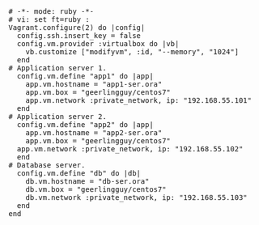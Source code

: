 <pre>
# -*- mode: ruby -*-
# vi: set ft=ruby :
Vagrant.configure(2) do |config|
  config.ssh.insert_key = false
  config.vm.provider :virtualbox do |vb|
    vb.customize ["modifyvm", :id, "--memory", "1024"]
  end
# Application server 1.
  config.vm.define "app1" do |app|
    app.vm.hostname = "app1-ser.ora"
    app.vm.box = "geerlingguy/centos7"
    app.vm.network :private_network, ip: "192.168.55.101"
  end
# Application server 2.
  config.vm.define "app2" do |app|
    app.vm.hostname = "app2-ser.ora"
    app.vm.box = "geerlingguy/centos7"
  app.vm.network :private_network, ip: "192.168.55.102"
  end
# Database server.
  config.vm.define "db" do |db|
    db.vm.hostname = "db-ser.ora"
    db.vm.box = "geerlingguy/centos7"
    db.vm.network :private_network, ip: "192.168.55.103"
  end
end
</pre>
